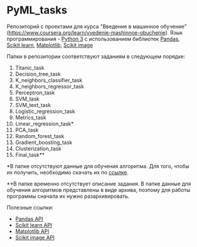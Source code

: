 # PyML_tasks
Репозиторий с проектами для курса "Введение в машинное обучение" (https://www.coursera.org/learn/vvedenie-mashinnoe-obuchenie).
Язык программирования - [Python 3](https://www.python.org/downloads) с использованием библиотек [Pandas](http://pandas.pydata.org), [Scikit learn](http://scikit-learn.org), [Matplotlib](https://matplotlib.org), [Scikit image](http://scikit-image.org)

Папки в репозитории соответствуют заданиям в следующем порядке:
1. Titanic_task
2. Decision_tree_task
3. K_neighbors_classifier_task
4. K_neighbors_regressor_task
5. Perceptron_task
6. SVM_task
7. SVM_text_task
8. Logistic_regression_task
9. Metrics_task
10. Linear_regression_task*
11. PCA_task
12. Random_forest_task
13. Gradient_boosting_task
14. Clusterization_task
15. Final_task**

*В папке отсутствуют данные для обучения алгоритма. Для того, чтобы их получить, необходимо скачать их по [ссылке](https://d3c33hcgiwev3.cloudfront.net/_df0abf627c1cd98b7332b285875e7fe9_salary-train.csv?Expires=1500336000&Signature=AMXH5g6L258wHfp8Jm6jlXgz0w2n8ZYMdlMuDvBsxbC6CrjSpcEcktMouIG4-Wcp0Wldq-mSpjIejV4ZBWaPXKqq43ZA~FvJd2M-Jrg2XOD3~T5Yyc85s5tSCtwgKJRcpthr3xcXHDx9yb1-kwbGI-HCq2vAH2~yI78QVWiHuIo_&Key-Pair-Id=APKAJLTNE6QMUY6HBC5A).

**В папке временно отсутствует описание задания. В папке данные для обучения алгоритмов представлены в виде архива, поэтому для работы программы сначала их нужно разархивировать.

Полезные ссылки:
* [Pandas API](http://pandas.pydata.org/pandas-docs/stable/api.html)
* [Scikit learn API](http://scikit-learn.org/stable/modules/classes.html)
* [Matplotlib API](https://matplotlib.org/2.0.2/api/index.html)
* [Scikit image API](http://scikit-image.org/docs/stable/api/api.html)
